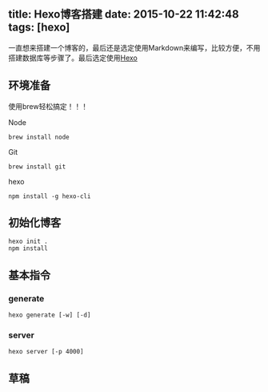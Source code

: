 title: Hexo博客搭建
date: 2015-10-22 11:42:48
tags: [hexo]
---
一直想来搭建一个博客的，最后还是选定使用Markdown来编写，比较方便，不用搭建数据库等步骤了。最后选定使用[Hexo](https://hexo.io)

## 环境准备
使用brew轻松搞定！！！

Node

```
brew install node
```

Git

```
brew install git
```

hexo
```
npm install -g hexo-cli
```

<!--more-->

##  初始化博客
```
hexo init .
npm install
```

##  基本指令
### generate
```
hexo generate [-w] [-d]
```
### server
```
hexo server [-p 4000]
```

## 草稿